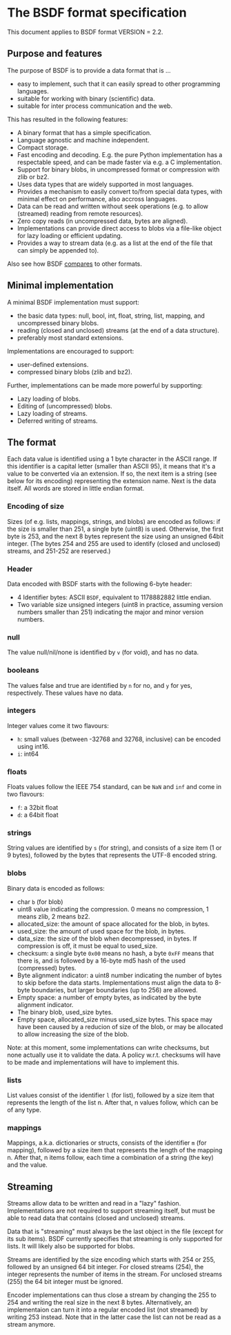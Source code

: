 # The BSDF format specification

This document applies to BSDF format
VERSION = 2.2.

## Purpose and features

The purpose of BSDF is to provide a data format that is ...

* easy to implement, such that it can easily spread to other programming languages.
* suitable for working with binary (scientific) data.
* suitable for inter process communication and the web.

This has resulted in the following features:

* A binary format that has a simple specification.
* Language agnostic and machine independent.
* Compact storage.
* Fast encoding and decoding. E.g. the pure Python implementation has
  a respectable speed, and can be made faster via e.g. a C implementation.
* Support for binary blobs, in uncompressed format or compression with zlib or bz2.
* Uses data types that are widely supported in most languages.
* Provides a mechanism to easily convert to/from special data types,
  with minimal effect on performance, also accross languages.
* Data can be read and written without seek operations (e.g. to allow
  (streamed) reading from remote resources).
* Zero copy reads (in uncompressed data, bytes are aligned).
* Implementations can provide direct access to blobs via a file-like
  object for lazy loading or efficient updating.
* Provides a way to stream data (e.g. as a list at the end of the
  file that can simply be appended to).

Also see how BSDF [compares](COMPARISON.md) to other formats.


## Minimal implementation

A minimal BSDF implementation must support:

* the basic data types: null, bool, int, float, string, list, mapping,
  and uncompressed binary blobs.
* reading (closed and unclosed) streams (at the end of a data structure).
* preferably most standard extensions.

Implementations are encouraged to support:

* user-defined extensions.
* compressed binary blobs (zlib and bz2).

Further, implementations can be made more powerful by supporting:

* Lazy loading of blobs.
* Editing of (uncompressed) blobs.
* Lazy loading of streams.
* Deferred writing of streams.


## The format

Each data value is identified using a 1 byte character in the ASCII
range. If this identifier is a capital letter (smaller than ASCII 95),
it means that it's a value to be converted via an extension. If so, the next
item is a string (see below for its encoding) representing the extension name.
Next is the data itself. All words are stored in little endian format.


### Encoding of size

Sizes (of e.g. lists, mappings, strings, and blobs) are encoded as
follows: if the size is smaller than 251, a single byte (uint8) is used.
Otherwise, the first byte is 253, and the next 8 bytes represent the
size using an unsigned 64bit integer. (The bytes 254 and 255 are used to
identify (closed and unclosed) streams, and 251-252 are reserved.)

### Header

Data encoded with BSDF starts with the following 6-byte header:

* 4 Identifier bytes: ASCII `BSDF`, equivalent to 1178882882 little endian.
* Two variable size unsigned integers (uint8 in practice, assuming version
  numbers smaller than 251) indicating the major and minor version numbers.

### null

The value null/nil/none is identified by `v` (for void), and has no data.

### booleans

The values false and true are identified by `n` for no, and `y` for yes,
respectively. These values have no data.

### integers

Integer values come it two flavours:

* `h`: small values (between -32768 and 32768, inclusive) can be encoded using int16.
* `i`: int64

### floats

Floats values follow the IEEE 754 standard, can be `NaN` and `inf` and
come in two flavours:

* `f`: a 32bit float
* `d`: a 64bit float

### strings

String values are identified by `s` (for string), and consists of a
size item (1 or 9 bytes), followed by the bytes that represents the
UTF-8 encoded string.

### blobs

Binary data is encoded as follows:

* char `b` (for blob)
* uint8 value indicating the compression. 0 means no compression, 1 means zlib,
  2 means bz2.
* allocated_size: the amount of space allocated for the blob, in bytes.
* used_size: the amount of used space for the blob, in bytes.
* data_size: the size of the blob when decompressed, in bytes. If compression
  is off, it must be equal to used_size.
* checksum: a single byte `0x00` means no hash, a byte `0xFF` means that
  there is, and is followed by a 16-byte md5 hash of the used (compressed) bytes.
* Byte alignment indicator: a uint8 number indicating the number of bytes
  to skip before the data starts. Implementations must align the data to 8-byte
  boundaries, but larger boundaries (up to 256) are allowed.
* Empty space: a number of empty bytes, as indicated by the byte alignment indicator.
* The binary blob, used_size bytes.
* Empty space, allocated_size minus used_size bytes. This space may have been
  caused by a reducion of size of the blob, or may be allocated to allow
  increasing the size of the blob.

Note: at this moment, some implementations can write checksums, but none
actually use it to validate the data. A policy w.r.t. checksums will have
to be made and implementations will have to implement this.

### lists

List values consist of the identifier `l` (for list), followed by a size item that
represents the length of the list n. After that, n values follow, which
can be of any type.

### mappings

Mappings, a.k.a. dictionaries or structs, consists of the identifier
`m` (for mapping), followed by a size item that represents the length
of the mapping n. After that, n items follow, each time a combination
of a string (the key) and the value.


## Streaming

Streams allow data to be written and read in a "lazy" fashion.
Implementations are not required to support streaming itself, but must
be able to read data that contains (closed and unclosed) streams.

Data that is "streaming" must always be the last object in the file
(except for its sub items). BSDF currently specifies that streaming is
only supported for lists. It will likely also be supported for blobs.

Streams are identified by the size encoding which starts with 254 or 255,
followed by an unsigned 64 bit integer. For closed streams (254), the integer
represents the number of items in the stream. For unclosed streams (255) the
64 bit integer must be ignored.

Encoder implementations can thus close a stream by changing the 255 to 254
and writing the real size in the next 8 bytes. Alternatively, an implementaion
can turn it into a regular encoded list (not streamed) by writing 253 instead.
Note that in the latter case the list can not be read as a stream anymore.

